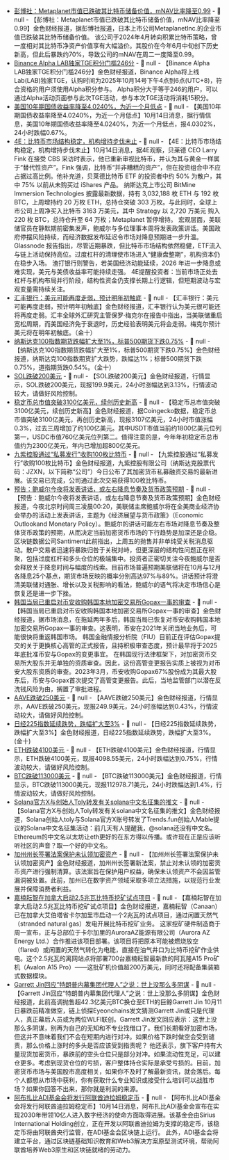 - [彭博社：Metaplanet市值已跌破其比特币储备价值，mNAV比率降至0.99](https://www.bloomberg.com/news/articles/2025-10-14/metaplanet-s-enterprise-value-sinks-below-bitcoin-holdings?embedded-checkout=true) - 📰 null - 【彭博社：Metaplanet市值已跌破其比特币储备价值，mNAV比率降至0.99】金色财经报道，据彭博社报道，日本上市公司MetaplanetInc.的企业市值已跌破其比特币储备价值。 
该公司于2024年4月转向积累比特币策略，曾一度相对其比特币净资产价值享有大幅溢价。其股价在今年6月中旬创下历史新高，但此后暴跌约70%，导致公司的mNAV在周二一度降至0.99。
- [Binance Alpha LAB独家TGE积分门槛246分]() - 📰 null - 【Binance Alpha LAB独家TGE积分门槛246分】金色财经报道，Binance Alpha将上线Lab(LAB)独家TGE，认购时间为2025年10月14号下午4点到6点(UTC+8)，符合资格的用户须使用Alpha积分参与。 
Alpha积分大于等于246的用户，可以通过Alpha活动页面参与此次TGE活动，参与本次TGE活动将消耗15积分。
- [美国10年期国债收益率降至4.0240%，为近一个月低点]() - 📰 null - 【美国10年期国债收益率降至4.0240%，为近一个月低点】10月14日消息，据行情信息，美国10年期国债收益率降至4.0240%，为近一个月低点，报4.0302%，24小时跌幅0.67%。
- [4E：比特币市场结构稳定，机构增持步伐未止]() - 📰 null - 【4E：比特币市场结构稳定，机构增持步伐未止】10月14日消息，据4E观察，贝莱德 CEO Larry Fink 在接受 CBS 采访时表示，他已重新审视比特币，并认为其与黄金一样属于“替代性资产”。Fink 强调，比特币“并非糟糕的资产”，但在投资组合中不应占据过高比例。他补充道，贝莱德比特币 ETF 的投资者中约 50% 为散户，其中 75% 以前从未购买过 iShares 产品。 
纳斯达克上市公司 BitMine Immersion Technologies 披露最新数据，持有 3,032,188 枚 ETH 与 192 枚 BTC，上周增持约 20 万枚 ETH，总持仓突破 303 万枚。与此同时，全球上市公司上周净买入比特币 3163 万美元，其中 Strategy 以 2,720 万美元 购入 220 枚 BTC，总持仓升至 64 万枚；Metaplanet 暂停增持。 
宏观层面，美联储官员在静默期前密集发声，鲍威尔与多位理事本周将发表政策讲话。美国政府停摆风险持续，而经济数据发布延迟令市场对降息预期进一步升温。 
Glassnode 报告指出，尽管近期暴跌，但比特币市场结构依然稳健，ETF流入与链上活动保持高位。过度杠杆的清理使市场进入“健康盘整期”，机构资本仍在稳步入场。 
渣打银行则警告，若美国经济动能延续，2026 年进一步降息或难实现，美元与美债收益率可能持续走强。 
4E提醒投资者：当前市场正处去杠杆与机构布局并行阶段，结构性资金仍支撑长期上行逻辑，但短期波动与宏观变量需持续关注。
- [汇丰银行：美元可能再度走弱，预计明年初触底]() - 📰 null - 【汇丰银行：美元可能再度走弱，预计明年初触底】金色财经报道，汇丰银行认为美元很可能还将再度走弱。汇丰全球外汇研究主管保罗·梅克尔在报告中指出，当美联储重启宽松周期，而美国经济免于衰退时，历史经验表明美元将会走弱。梅克尔预计美元将在明年初触底。（金十）
- [纳斯达克100指数期货跌幅扩大至1%，标普500期货下跌0.75%]() - 📰 null - 【纳斯达克100指数期货跌幅扩大至1%，标普500期货下跌0.75%】金色财经报道，纳斯达克100指数期货扩大跌势，跌幅达1%；标普500期货下跌0.75%，道指期货跌0.54%。（金十）
- [SOL跌破200美元]() - 📰 null - 【SOL跌破200美元】金色财经报道，行情显示，SOL跌破200美元，现报199.9美元，24小时涨幅达到3.13%，行情波动较大，请做好风险控制。
- [稳定币总市值突破3100亿美元，续创历史新高](https://www.coingecko.com/zh/categories/stablecoins) - 📰 null - 【稳定币总市值突破3100亿美元，续创历史新高】金色财经报道，据Coingecko数据，稳定币总市值突破3100亿美元，再创历史新高，现报3107亿美元，24小时市值涨幅0.3%，过去三周增加了约100亿美元。其中USDT市值当前约1800亿美元位列第一，USDC市值760亿美元位列第二。值得注意的是，今年年初稳定币总市值约为2300亿美元，年内已增加超800亿美元。
- [九紫控股通过“私募发行”收购100枚比特币](https://www.prnewswire.com/id/rilis-berita/jiuzi-holdings-inc-jzxn-akuisisi-100-bitcoin-lewat-private-placement-babak-baru-crypto-treasury-302582935.html) - 📰 null - 【九紫控股通过“私募发行”收购100枚比特币】金色财经报道，九紫控股有限公司（纳斯达克股票代码：JZXN，以下简称“公司”）今日公布了其加密货币私募融资交易的最新进展。该交易已完成，公司通过此次交易获得100枚比特币。
- [预告：鲍威尔今夜将发表讲话，或左右降息节奏及货币政策预期](https://xnews.jin10.com/details/195259) - 📰 null - 【预告：鲍威尔今夜将发表讲话，或左右降息节奏及货币政策预期】金色财经报道，今夜北京时间周三凌晨00:20，美联储主席鲍威尔将在全美商业经济协会举办的活动上发表讲话，主题为《经济展望与货币政策》（Economic Outlookand Monetary Policy）。鲍威尔的讲话可能左右市场对降息节奏及整体货币政策的预期，从而决定当前加密货币市场的下行趋势是加深还是企稳。区块链数据公司Santiment此前指出，上周五的抛售并非单纯受关税消息驱动。散户交易者迅速将暴跌归咎于关税对峙，但更深层的结构性问题正在积聚，包括过度杠杆和多头仓位的极端集中。投资者正密切关注今夜鲍威尔是否会释放关于降息时间与幅度的线索。目前市场普遍预期美联储将在10月与12月各降息25个基点，期货市场反映的概率分别高达97%与89%。讲话预计将澄清美联储对通胀、增长以及关税影响的看法，鲍威尔的语气将决定市场信心是恢复还是进一步下挫。
- [韩国当局已重启对币安收购韩国本地加密交易所Gopax一事的审查](https://www.theblock.co/post/374486/binance-south-korea-gopax-review) - 📰 null - 【韩国当局已重启对币安收购韩国本地加密交易所Gopax一事的审查】金色财经报道，据市场消息，在拖延两年多后，韩国当局已恢复对币安收购韩国本地加密交易所Gopax一事的审查。这表明，币安在2021年关闭当地业务后，可能很快将重返韩国市场。 
韩国金融情报分析院（FIU）目前正在评估Gopax提交的关于更换核心高管的正式报告，且持积极审查态度，预计最早将于2025年底批准币安与Gopax的变更事宜。 
在韩国现行法律框架下，对加密货币交易所大股东并无单独的资质审查。因此，这份高管变更报告实质上被视为对币安大股东资质的审查。2023年3月，币安收购Gopax67%股份成为其最大股东后，币安与Gopax首次提交了高管变更报告。此后，当地监管部门以潜在反洗钱风险为由，搁置了审批进程。
- [AAVE跌破250美元]() - 📰 null - 【AAVE跌破250美元】金色财经报道，行情显示，AAVE跌破250美元，现报249.9美元，24小时涨幅达到0.43%，行情波动较大，请做好风险控制。
- [日经225指数延续跌势，跌幅扩大至3%]() - 📰 null - 【日经225指数延续跌势，跌幅扩大至3%】金色财经报道，日经225指数延续跌势，跌幅扩大至3%。(金十)
- [ETH跌破4100美元]() - 📰 null - 【ETH跌破4100美元】金色财经报道，行情显示，ETH跌破4100美元，现报4098.55美元，24小时跌幅达到0.75%，行情波动较大，请做好风险控制。
- [BTC跌破113000美元]() - 📰 null - 【BTC跌破113000美元】金色财经报道，行情显示，BTC跌破113000美元，现报112978.71美元，24小时跌幅达到1.4%，行情波动较大，请做好风险控制。
- [Solana官方X与创始人Toly转发有关solana中文名征集的推文](https://x.com/mable_jiang/status/1977948233981968840?s=46&t=00e62byDVG2UPWrtEtVkPA) - 📰 null - 【Solana官方X与创始人Toly转发有关solana中文名征集的推文】金色财经报道，Solana创始人toly与Solana官方X账号转发了Trends.fun创始人Mable提议的Solana中文名征集活动：前几天有人提醒我，@solana还没有中文名。Ethereum的中文名以太坊让eth更好的在东方得以传播。或许现在正是应该听听社区的声音？取一个好的中文名。
- [加州州长签署法案保护未认领加密资产](https://decrypt.co/344164/california-governor-signs-law-unclaimed-crypto-forced-liquidation) - 📰 null - 【加州州长签署法案保护未认领加密资产】金色财经报道，加州州长签署新法案，禁止对未认领的加密货币资产进行强制清算。该法案旨在保护用户权益，确保未认领资产不会因监管漏洞被处置。此前，加州已在数字资产领域采取多项立法措施，以规范行业发展并保障消费者利益。
- [嘉楠耘智在加拿大启动2.5兆瓦比特币挖矿试点项目](https://theminermag.com/news/2025-10-13/canaan-bitcoin-pilot-canada-gas) - 📰 null - 【嘉楠耘智在加拿大启动2.5兆瓦比特币挖矿试点项目】金色财经报道，嘉楠耘智（Canaan）已在加拿大艾伯塔省卡尔加里市启动一个2兆瓦的试点项目，通过闲置天然气（stranded natural gas）发电开展比特币挖矿业务。 
这家挖矿硬件制造商于周一宣布，正与总部位于卡尔加里的AuroraAZ能源有限公司（Aurora AZ Energy Ltd.）合作推进该项目部署。该项目将把原本可能被燃烧放空（flared）或闲置的天然气转化为电能，直接在油气井口为比特币挖矿作业供电。这个2.5兆瓦的离网站点将部署700台嘉楠耘智最新款的阿瓦隆A15 Pro矿机（Avalon A15 Pro）——这批矿机价值超200万美元，同时还将配备集装箱式数据模块。
- [Garrett Jin回应“特朗普内幕集团代理人”之说：世上没那么多阴谋](https://x.com/GarrettBullish) - 📰 null - 【Garrett Jin回应“特朗普内幕集团代理人”之说：世上没那么多阴谋】金色财经报道，此前高调抛售超42.3亿美元BTC换仓至ETH的巨鲸Garrett Jin 10月11日暴跌前精准做空，链上侦探Eyeonchains发文猜测Garrett Jin或只是代理人，真正幕后人员或为两位WLFI联创。Garrett Jin发文回应表示：这世上没那么多阴谋，别再为自己的无知和不专业找借口了。我们长期看好加密市场，但这并不意味着我们不会在短期内进行对冲。如果价格下跌时做空会受到谴责，那么价格上涨时的多头是否应该受到指责呢？ 
他还表示，旗下客户持有大量现货加密货币，暴跌前的空头仓位只是部分对冲。如果流动性充足，可以建仓更多。考虑到现货仓位的亏损，客户整体持仓实际是承受亏损的。目前，加密货币市场与美国股市高度相关，如果你不及时了解最新资讯，就会落后。每个人都想从市场中获利，你有获取什么专业知识或接受什么培训可以战胜市场？如果你回答不出来，那你就是利润的来源。
- [阿布扎比ADI基金会将发行阿联酋迪拉姆稳定币](https://www.prnewswire.com/news-releases/abu-dhabis-adi-foundation-advances-mission-to-bring-one-billion-people-into-the-digital-economy-by-2030-302582035.html) - 📰 null - 【阿布扎比ADI基金会将发行阿联酋迪拉姆稳定币】10月14日消息，阿布扎比ADI基金会宣布在实现2030年带领10亿人进入数字经济的使命方面取得进展。该基金会由Sirius International Holding创立，正在开发以阿联酋迪拉姆为支撑的稳定币，该稳定币将由阿联酋央行监管，在ADI基金会区块链上运行。 
此外，ADI基金会将建立平台，通过区块链基础知识教育和Web3解决方案原型测试环境，帮助阿联酋培养Web3原生和区块链就绪的劳动力。
